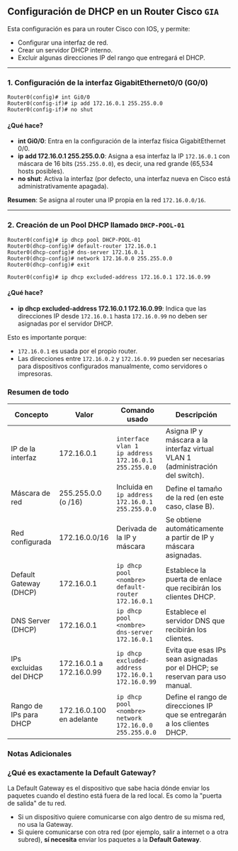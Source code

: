## Configuración de DHCP en un Router Cisco `GIA`

Esta configuración es para un router Cisco con IOS, y permite:

- Configurar una interfaz de red.
- Crear un servidor DHCP interno.
- Excluir algunas direcciones IP del rango que entregará el DHCP.

---

### 1. Configuración de la interfaz GigabitEthernet0/0 (G0/0)

```plaintext
Router0(config)# int Gi0/0
Router0(config-if)# ip add 172.16.0.1 255.255.0.0
Router0(config-if)# no shut
```

#### ¿Qué hace?

- **int Gi0/0**: Entra en la configuración de la interfaz física GigabitEthernet 0/0.
- **ip add 172.16.0.1 255.255.0.0**: Asigna a esa interfaz la IP `172.16.0.1` con máscara de 16 bits (`255.255.0.0`), es decir, una red grande (65,534 hosts posibles).
- **no shut**: Activa la interfaz (por defecto, una interfaz nueva en Cisco está administrativamente apagada).

**Resumen**: Se asigna al router una IP propia en la red `172.16.0.0/16`.

---

### 2. Creación de un Pool DHCP llamado `DHCP-POOL-01`

```plaintext
Router0(config)# ip dhcp pool DHCP-POOL-01
Router0(dhcp-config)# default-router 172.16.0.1
Router0(dhcp-config)# dns-server 172.16.0.1
Router0(dhcp-config)# network 172.16.0.0 255.255.0.0
Router0(dhcp-config)# exit
```


```plaintext
Router0(config)# ip dhcp excluded-address 172.16.0.1 172.16.0.99
```

#### ¿Qué hace?

- **ip dhcp excluded-address 172.16.0.1 172.16.0.99**: Indica que las direcciones IP desde `172.16.0.1` hasta `172.16.0.99` no deben ser asignadas por el servidor DHCP.

Esto es importante porque:

- `172.16.0.1` es usada por el propio router.
- Las direcciones entre `172.16.0.2` y `172.16.0.99` pueden ser necesarias para dispositivos configurados manualmente, como servidores o impresoras.


### Resumen de todo 


| **Concepto**              | **Valor**                      | **Comando usado**                                                                 | **Descripción**                                                                 |
|---------------------------|--------------------------------|------------------------------------------------------------------------------------|----------------------------------------------------------------------------------------|
| IP de la interfaz         | 172.16.0.1                     | `interface vlan 1`<br>`ip address 172.16.0.1 255.255.0.0`                          | Asigna IP y máscara a la interfaz virtual VLAN 1 (administración del switch).         |
| Máscara de red            | 255.255.0.0 (o /16)            | Incluida en `ip address 172.16.0.1 255.255.0.0`                                    | Define el tamaño de la red (en este caso, clase B).                                   |
| Red configurada           | 172.16.0.0/16                  | Derivada de la IP y máscara                                                       | Se obtiene automáticamente a partir de IP y máscara asignadas.                        |
| Default Gateway (DHCP)    | 172.16.0.1                     | `ip dhcp pool <nombre>`<br>`default-router 172.16.0.1`                             | Establece la puerta de enlace que recibirán los clientes DHCP.                        |
| DNS Server (DHCP)         | 172.16.0.1                     | `ip dhcp pool <nombre>`<br>`dns-server 172.16.0.1`                                 | Establece el servidor DNS que recibirán los clientes.                                 |
| IPs excluidas del DHCP    | 172.16.0.1 a 172.16.0.99       | `ip dhcp excluded-address 172.16.0.1 172.16.0.99`                                  | Evita que esas IPs sean asignadas por el DHCP; se reservan para uso manual.           |
| Rango de IPs para DHCP    | 172.16.0.100 en adelante       | `ip dhcp pool <nombre>`<br>`network 172.16.0.0 255.255.0.0`                        | Define el rango de direcciones IP que se entregarán a los clientes DHCP.              |



### Notas Adicionales

### ¿Qué es exactamente la Default Gateway?

La Default Gateway es el dispositivo que sabe hacia dónde enviar los paquetes cuando el destino está fuera de la red local.
Es como la "puerta de salida" de tu red.

- Si un dispositivo quiere comunicarse con algo dentro de su misma red, no usa la Gateway.
- Si quiere comunicarse con otra red (por ejemplo, salir a internet o a otra subred), **sí necesita** enviar los paquetes a la **Default Gateway**.
